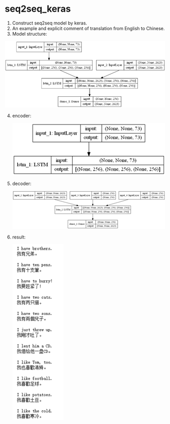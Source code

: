 # seq2seq_keras
1. Construct seq2seq model by keras.
2. An example and explicit comment of translation from English to Chinese.
3. Model structure:

![](model.png)

4. encoder:

   ![](encoder.png)

5. decoder:

   ![](decoder.png)

6. result:

   ![](en2chResult.png)